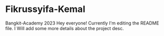 # Fikrussyifa-Kemal
Bangkit-Academy 2023
Hey everyone! Currently I'm editing the README file. I Will add some more details about the project desc.

